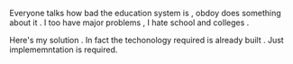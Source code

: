 Everyone talks how bad the education system is , obdoy does something about it . 
I too have major problems , I hate school and colleges .

Here's my solution . In fact the techonology required is already built . Just implememntation is required.
